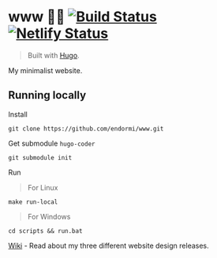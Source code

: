 # www 👨‍💻 [![Build Status](https://travis-ci.org/endormi/www.svg?branch=master)](https://travis-ci.org/endormi/www) [![Netlify Status](https://api.netlify.com/api/v1/badges/bea2cf2f-3454-4562-8740-5bd0476564ba/deploy-status)](https://app.netlify.com/sites/endormi-portfolio/deploys)

> Built with [Hugo](https://gohugo.io/).

My minimalist website.

## Running locally

Install

```
git clone https://github.com/endormi/www.git
```

Get submodule `hugo-coder`

```
git submodule init
```

Run

> For Linux

```
make run-local
```

> For Windows

```
cd scripts && run.bat
```

[Wiki](https://github.com/endormi/dev-portfolio/wiki) - Read about my three different website design releases.

